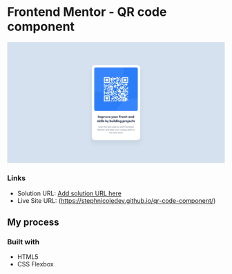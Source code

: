 # Frontend Mentor - QR code component

![](images/desktop-design.jpg)

### Links

- Solution URL: [Add solution URL here](https://your-solution-url.com)
- Live Site URL: (https://stephnicoledev.github.io/qr-code-component/)

## My process

### Built with

- HTML5
- CSS Flexbox
